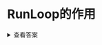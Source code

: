
# RunLoop的作用

<details>
<summary>查看答案</summary>

  `Runloop`是一种循环机制，在不需要处理事件时候休眠，在需要处理事件时候唤醒处理事件。`Runloop`就是让线程不退出，随时能处理事件的一种机制。

</details>
